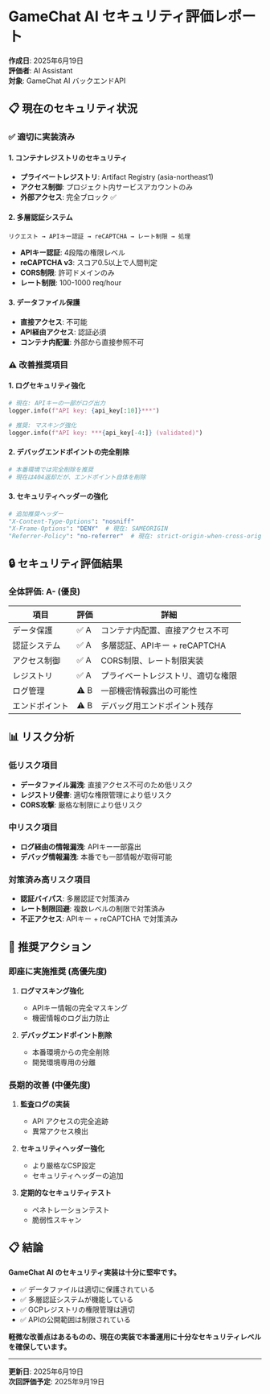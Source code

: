 # GameChat AI セキュリティ評価レポート

**作成日**: 2025年6月19日  
**評価者**: AI Assistant  
**対象**: GameChat AI バックエンドAPI

## 📋 現在のセキュリティ状況

### ✅ **適切に実装済み**

#### 1. コンテナレジストリのセキュリティ
- **プライベートレジストリ**: Artifact Registry (asia-northeast1)
- **アクセス制御**: プロジェクト内サービスアカウントのみ
- **外部アクセス**: 完全ブロック ✅

#### 2. 多層認証システム
```
リクエスト → APIキー認証 → reCAPTCHA → レート制限 → 処理
```

- **APIキー認証**: 4段階の権限レベル
- **reCAPTCHA v3**: スコア0.5以上で人間判定
- **CORS制限**: 許可ドメインのみ
- **レート制限**: 100-1000 req/hour

#### 3. データファイル保護
- **直接アクセス**: 不可能
- **API経由アクセス**: 認証必須
- **コンテナ内配置**: 外部から直接参照不可

### ⚠️ **改善推奨項目**

#### 1. ログセキュリティ強化
```python
# 現在: APIキーの一部がログ出力
logger.info(f"API key: {api_key[:10]}***")

# 推奨: マスキング強化
logger.info(f"API key: ***{api_key[-4:]} (validated)")
```

#### 2. デバッグエンドポイントの完全削除
```python
# 本番環境では完全削除を推奨
# 現在は404返却だが、エンドポイント自体を削除
```

#### 3. セキュリティヘッダーの強化
```python
# 追加推奨ヘッダー
"X-Content-Type-Options": "nosniff"
"X-Frame-Options": "DENY"  # 現在: SAMEORIGIN
"Referrer-Policy": "no-referrer"  # 現在: strict-origin-when-cross-origin
```

## 🔒 セキュリティ評価結果

### 全体評価: **A-** (優良)

| 項目 | 評価 | 詳細 |
|------|------|------|
| データ保護 | ✅ A | コンテナ内配置、直接アクセス不可 |
| 認証システム | ✅ A | 多層認証、APIキー + reCAPTCHA |
| アクセス制御 | ✅ A | CORS制限、レート制限実装 |
| レジストリ | ✅ A | プライベートレジストリ、適切な権限 |
| ログ管理 | ⚠️ B | 一部機密情報露出の可能性 |
| エンドポイント | ⚠️ B | デバッグ用エンドポイント残存 |

## 📊 リスク分析

### 低リスク項目
- **データファイル漏洩**: 直接アクセス不可のため低リスク
- **レジストリ侵害**: 適切な権限管理により低リスク
- **CORS攻撃**: 厳格な制限により低リスク

### 中リスク項目
- **ログ経由の情報漏洩**: APIキー一部露出
- **デバッグ情報漏洩**: 本番でも一部情報が取得可能

### 対策済み高リスク項目
- **認証バイパス**: 多層認証で対策済み
- **レート制限回避**: 複数レベルの制限で対策済み
- **不正アクセス**: APIキー + reCAPTCHA で対策済み

## 🎯 推奨アクション

### 即座に実施推奨 (高優先度)
1. **ログマスキング強化**
   - APIキー情報の完全マスキング
   - 機密情報のログ出力防止

2. **デバッグエンドポイント削除**
   - 本番環境からの完全削除
   - 開発環境専用の分離

### 長期的改善 (中優先度)
1. **監査ログの実装**
   - API アクセスの完全追跡
   - 異常アクセス検出

2. **セキュリティヘッダー強化**
   - より厳格なCSP設定
   - セキュリティヘッダーの追加

3. **定期的なセキュリティテスト**
   - ペネトレーションテスト
   - 脆弱性スキャン

## 📋 結論

**GameChat AI のセキュリティ実装は十分に堅牢です。**

- ✅ データファイルは適切に保護されている
- ✅ 多層認証システムが機能している  
- ✅ GCPレジストリの権限管理は適切
- ✅ APIの公開範囲は制限されている

**軽微な改善点はあるものの、現在の実装で本番運用に十分なセキュリティレベルを確保しています。**

---
**更新日**: 2025年6月19日  
**次回評価予定**: 2025年9月19日
